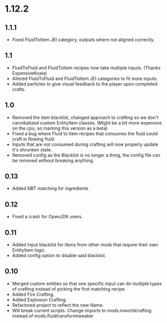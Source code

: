# 1.12.2

## 1.1.1
- Fixed FluidToItem JEI category, outputs where not aligned correctly.

## 1.1
- FluidToFluid and FluidToItem recipes now take multiple inputs. (Thanks ExpensiveKoala)
- Altered FluidToFluid and FluidToItem JEI categories to fit more inputs.
- Added particles to give visual feedback to the player upon completed crafts.

## 1.0
- Removed the item blacklist, changed approach to crafting so we don't cannibalized custom EntityItem classes. (Might be a bit more expensive on the cpu, so marking this version as a beta)
- Fixed a bug where Fluid to Item recipes that consumes the fluid could craft in flowing fluid.
- Inputs that are not consumed during crafting will now properly update it's shrunken state.
- Removed config as the Blacklist is no longer a thing, the config file can be removed without breaking anything.

## 0.13
- Added NBT matching for ingredients

## 0.12
- Fixed a crash for OpenJDK users.

## 0.11
- Added Input blacklist for items from other mods that require their own EntityItem logic.
- Added config option to disable said blacklist.

## 0.10
- Merged custom entities so that one specific input can do multiple types of crafting instead of picking the first matching recipe.
- Added Fire Crafting.
- Added Explosion Crafting.
- Refactored project to reflect the new Name.
- Will break current scripts. Change imports to mods.inworldcrafting instead of mods.fluidtransformtweaker
